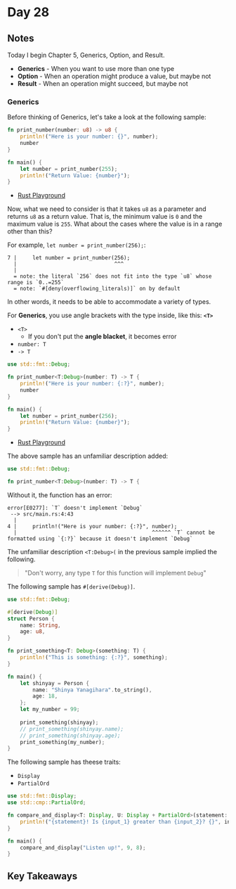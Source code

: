 # Day 28

## Notes

Today I begin Chapter 5, Generics, Option, and Result.

- **Generics** - When you want to use more than one type
- **Option** - When an operation might produce a value, but maybe not
- **Result** - When an operation might succeed, but maybe not

### Generics

Before thinking of Generics, let's take a look at the following sample:

```rust
fn print_number(number: u8) -> u8 {
    println!("Here is your number: {}", number);
    number
}

fn main() {
    let number = print_number(255);
    println!("Return Value: {number}");
}
```

- [Rust Playground](https://play.rust-lang.org/?version=stable&mode=debug&edition=2021&gist=6c6fdb864af121d46f6e2be9103ef279)

Now, what we need to consider is that it takes `u8` as a parameter and returns `u8` as a return value.
That is, the minimum value is `0` and the maximum value is `255`. What about the cases where the value is in a range other than this?

For example, `let number = print_number(256);`:

```shell
7 |     let number = print_number(256);
  |                               ^^^
  |
  = note: the literal `256` does not fit into the type `u8` whose range is `0..=255`
  = note: `#[deny(overflowing_literals)]` on by default

```

In other words, it needs to be able to accommodate a variety of types.

For **Generics**, you use angle brackets with the type inside, like this: **`<T>`**

- `<T>`
  - If you don't put the **angle blacket**, it becomes error
- `number: T`
- `-> T`

```rust
use std::fmt::Debug;

fn print_number<T:Debug>(number: T) -> T {
    println!("Here is your number: {:?}", number);
    number
}

fn main() {
    let number = print_number(256);
    println!("Return Value: {number}");
}
```

- [Rust Playground](https://play.rust-lang.org/?version=stable&mode=debug&edition=2021&gist=0993448dfd1cfe78d9db84690d33b441)

The above sample has an unfamiliar description added:

```rust
use std::fmt::Debug;

fn print_number<T:Debug>(number: T) -> T {
```

Without it, the function has an error:

```text
error[E0277]: `T` doesn't implement `Debug`
 --> src/main.rs:4:43
  |
4 |     println!("Here is your number: {:?}", number);
  |                                           ^^^^^^ `T` cannot be formatted using `{:?}` because it doesn't implement `Debug`
```

The unfamiliar description `<T:Debug>(` in the previous sample implied the following.

> "Don't worry, any type `T` for this function will implement `Debug`"

The following sample has `#[derive(Debug)]`.

```rust
use std::fmt::Debug;

#[derive(Debug)]
struct Person {
    name: String,
    age: u8,
}

fn print_something<T: Debug>(something: T) {
    println!("This is something: {:?}", something);
}

fn main() {
    let shinyay = Person {
        name: "Shinya Yanagihara".to_string(),
        age: 18,
    };
    let my_number = 99;
    
    print_something(shinyay);
    // print_something(shinyay.name);
    // print_something(shinyay.age);
    print_something(my_number);
}
```

The following sample has theese traits:

- `Display`
- `PartialOrd`

```rust
use std::fmt::Display;
use std::cmp::PartialOrd;

fn compare_and_display<T: Display, U: Display + PartialOrd>(statement: T, input_1: U, input_2: U) {
    println!("{statement}! Is {input_1} greater than {input_2}? {}", input_1 > input_2);
}

fn main() {
    compare_and_display("Listen up!", 9, 8);
}
```
## Key Takeaways
